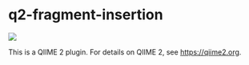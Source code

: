 # q2-fragment-insertion

![](https://github.com/qiime2/q2-fragment-insertion/workflows/ci-dev/badge.svg)

This is a QIIME 2 plugin. For details on QIIME 2, see https://qiime2.org.